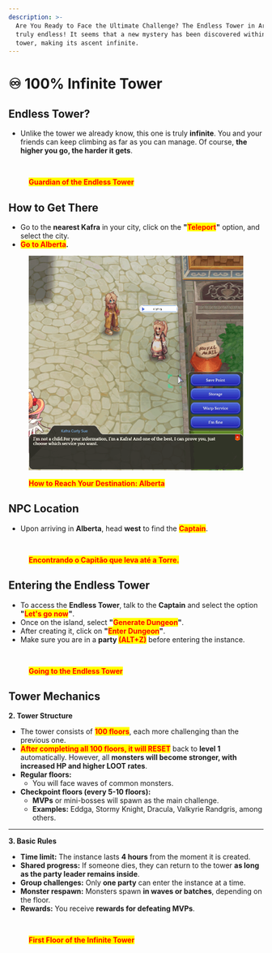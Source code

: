 ```yaml
---
description: >-
  Are You Ready to Face the Ultimate Challenge? The Endless Tower in Arkaik is
  truly endless! It seems that a new mystery has been discovered within the
  tower, making its ascent infinite.
---
```


# ♾️ 100% Infinite Tower

## **Endless Tower?**

* Unlike the tower we already know, this one is truly **infinite**. You and your friends can keep climbing as far as you can manage. Of course, **the higher you go, the harder it gets**.

<figure><img src="../.gitbook/assets/t11112.png" alt=""><figcaption><p><mark style="color:red;"><strong>Guardian of the Endless Tower</strong></mark></p></figcaption></figure>

## **How to Get There**

* Go to the **nearest Kafra** in your city, click on the **"**<mark style="color:red;">**Teleport**</mark>**"** option, and select the city.
* <mark style="color:red;">**Go to Alberta**</mark>**.**

<figure><img src="../.gitbook/assets/2.gif" alt=""><figcaption><p><mark style="color:red;"><strong>How to Reach Your Destination: Alberta</strong></mark></p></figcaption></figure>

## **NPC Location**

* Upon arriving in **Alberta**, head **west** to find the <mark style="color:red;">**Captain**</mark>.

<figure><img src="../.gitbook/assets/41233.png" alt=""><figcaption><p><mark style="color:red;"><strong>Encontrando o Capitão que leva até a Torre.</strong></mark></p></figcaption></figure>

## **Entering the Endless Tower**

* To access the **Endless Tower**, talk to the **Captain** and select the option **"**<mark style="color:red;">**Let's go now**</mark>**"**.
* Once on the island, select **"**<mark style="color:red;">**Generate Dungeon**</mark>**"**.
* After creating it, click on **"**<mark style="color:red;">**Enter Dungeon**</mark>**"**.
* Make sure you are in a **party&#x20;**<mark style="color:red;">**(ALT+Z)**</mark> before entering the instance.

<figure><img src="../.gitbook/assets/bb23343.gif" alt=""><figcaption><p><mark style="color:red;"><strong>Going to the Endless Tower</strong></mark></p></figcaption></figure>

## **Tower Mechanics**

**2. Tower Structure**

* The tower consists of <mark style="color:red;">**100 floors**</mark>, each more challenging than the previous one.
* <mark style="color:red;">**After completing all 100 floors, it will RESET**</mark> back to **level 1** automatically. However, all **monsters will become stronger, with increased HP and higher LOOT rates**.
* **Regular floors:**
  * You will face waves of common monsters.
* **Checkpoint floors (every 5-10 floors):**
  * **MVPs** or mini-bosses will spawn as the main challenge.
  * **Examples:** Eddga, Stormy Knight, Dracula, Valkyrie Randgris, among others.

***

**3. Basic Rules**

* **Time limit:** The instance lasts **4 hours** from the moment it is created.
* **Shared progress:** If someone dies, they can return to the tower **as long as the party leader remains inside**.
* **Group challenges:** Only **one party** can enter the instance at a time.
* **Monster respawn:** Monsters spawn **in waves or batches**, depending on the floor.
* **Rewards:** You receive **rewards for defeating MVPs**.

<figure><img src="../.gitbook/assets/12341.png" alt=""><figcaption><p><mark style="color:red;"><strong>First Floor of the Infinite Tower</strong></mark></p></figcaption></figure>

